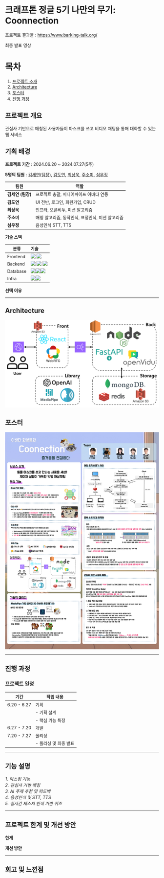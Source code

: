 # 크래프톤 정글 5기 나만의 무기: Coonnection
프로젝트 결과물 : https://www.barking-talk.org/

최종 발표 영상 <br>

# 목차

1. [프로젝트 소개](#lignin)
2. [Architecture](#arch)
3. [포스터](#poster)
4. [진행 과정](#process)


<a name="lignin"></a>
## 프로젝트 개요
관심사 기반으로 매칭된 사용자들이 마스크를 쓰고 비디오 채팅을 통해 대화할 수 있는 웹 서비스

## 기획 배경

**프로젝트 기간** : 2024.06.20 ~ 2024.07.27(5주)

**5명의 팀원** : [김세연(팀장)](https://github.com/syk25), [김도연](https://github.com/doyeon012), [최상욱](https://github.com/SamChoi-94), [주소미](https://github.com/joosomi), [심우정](https://github.com/ShimWooJeong)

| **팀원**       | **역할**                                     |
|----------------|---------------------------------------------|
| **김세연 (팀장)** | 프로젝트 총괄, 미디어파이프 아바타 연동        |
| **김도연**     | UI 전반, 로그인, 회원가입, CRUD               |
| **최상욱**     | 인프라, 오픈비두, 미션 알고리즘               |
| **주소미**     | 매칭 알고리즘, 동작인식, 표정인식, 미션 알고리즘 |
| **심우정**     | 음성인식 STT, TTS                             |


**기술 스택**

| 분류     | 기술                                                         |
| -------- | :----------------------------------------------------------- |
| Frontend | <img src="https://img.shields.io/badge/React-61DAFB?style=for-the-badge&logo=React&logoColor=000000"/> <img src="https://img.shields.io/badge/WebRTC-333333?style=for-the-badge&logo=WebRTC&logoColor=FFFFFF"/> |
| Backend  | <img src="https://img.shields.io/badge/Node.js-339933?style=for-the-badge&logo=Node.js&logoColor=FFFFFF"/> <img src="https://img.shields.io/badge/FastAPI-009688?style=for-the-badge&logo=FastAPI&logoColor=FFFFFF"/> <img src="https://img.shields.io/badge/OpenVidu-F7901E?style=for-the-badge&logo=OpenVidu&logoColor=FFFFFF"/> |
| Database | <img src="https://img.shields.io/badge/mongodb-47A248?style=for-the-badge&logo=mongodb&logoColor=FFFFFF"/><img src="https://img.shields.io/badge/redis-DC382D?style=for-the-badge&logo=redis&logoColor=FFFFFF"/><img src="https://img.shields.io/badge/amazons3-569A31?style=for-the-badge&logo=amazons3&logoColor=FFFFFF"/> |
| Infra    | <img src="https://img.shields.io/badge/amazonec2-FF9900?style=for-the-badge&logo=amazonec2&logoColor=FFFFFF"/><img src="https://img.shields.io/badge/docker-2496ED?style=for-the-badge&logo=docker&logoColor=FFFFFF"/> |

**선택 이유**


-----



<a name="arch"></a>

## Architecture
![lignin-architecture](https://github.com/jungle-dogtalk/.github/blob/main/profile/lignin-architecture.png?raw=true)


<a name="poster"></a>

## 포스터
![lignin-poster](https://github.com/jungle-dogtalk/.github/blob/main/profile/lignin-poster.png?raw=true)

---
<a name="process"></a>
## 진행 과정
### 프로젝트 일정

| 기간          | 작업 내용                       |
|---------------|---------------------------------|
| 6.20 - 6.27   | 기획                           |
|               | - 기획 설계                    |
|               | - 핵심 기능 특정               |
| 6.27 - 7.20   | 개발                           |
| 7.20 - 7.27   | 폴리싱                         |
|               | - 폴리싱 및 최종 발표          |



------


## 기능 설명 

*1. 마스킹 기능* <br>
*2. 관심사 기반 매칭* <br>
*3. AI 주제 추천 및 피드백* <br>
*4. 음성인식 및 STT, TTS* <br>
*5. 실시간 제스쳐 인식 기반 퀴즈*

----

## 프로젝트 한계 및 개선 방안
**한계**

**개선 방안**


---

## 회고 및 느낀점
